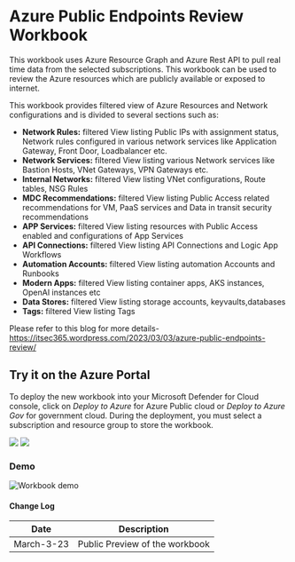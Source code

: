 # Azure Public Endpoints Review Workbook 

This workbook uses Azure Resource Graph and Azure Rest API to pull real time data from the selected subscriptions.  This workbook can be used to review the Azure resources which are publicly available or exposed to internet. 

This workbook provides filtered view of Azure Resources and Network configurations and is divided to several sections such as:

  
-	**Network Rules:** filtered View listing Public IPs with assignment status, Network rules configured in various network services like Application Gateway, Front Door, Loadbalancer etc. 
-	**Network Services:** filtered View listing various Network services like Bastion Hosts, VNet Gateways, VPN Gateways etc.
-	**Internal Networks:** filtered View listing VNet configurations, Route tables, NSG Rules
-	**MDC Recommendations:** filtered View listing Public Access related recommendations for VM, PaaS services and Data in transit security recommendations
-	**APP Services:** filtered View listing resources with Public Access enabled and configurations of App Services    
-	**API Connections:** filtered View listing API Connections and Logic App Workflows
-	**Automation Accounts:** filtered View listing automation Accounts and Runbooks
-	**Modern Apps:** filtered View listing container apps, AKS instances, OpenAI instances etc
-	**Data Stores:** filtered View listing storage accounts, keyvaults,databases
-	**Tags:** filtered View listing Tags


Please refer to this blog for more details- https://itsec365.wordpress.com/2023/03/03/azure-public-endpoints-review/

## Try it on the Azure Portal

To deploy the new workbook into your Microsoft Defender for Cloud console, click on *Deploy to Azure* for Azure Public cloud or *Deploy to Azure Gov* for government cloud.
During the deployment, you must select a subscription and resource group to store the workbook. 

<a href="https://portal.azure.com/#create/Microsoft.Template/uri/https%3A%2F%2Fraw.githubusercontent.com%2FITSec365%2FWorkbooks%2Fmain%2FAzurePublicEndpointsReview%2FAzurePublicEndpointsReview.json" target="_blank"><img src="https://aka.ms/deploytoazurebutton"/></a>
<a href="https://portal.azure.us/#create/Microsoft.Template/uri/https%3A%2F%2Fraw.githubusercontent.com%2FITSec365%2FWorkbooks%2Fmain%2FAzurePublicEndpointsReview%2FAzurePublicEndpointsReview.json" target="_blank"><img src="https://aka.ms/deploytoazuregovbutton"/></a>

### Demo
![Workbook demo](./pepreview.GIF)

#### Change Log 

|Date|Description|
|---|---|
|March-3-23| Public Preview of the workbook| 
